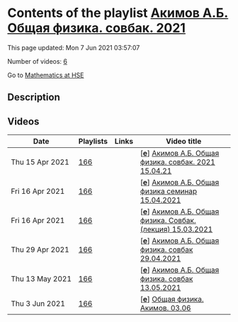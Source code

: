# Contents of the playlist [Акимов А.Б. Общая физика. совбак.  2021](https://www.youtube.com/playlist?list=PLq3E5oubNNoAxvY6rY79qOww-p4DyxVuZ)

This page updated: Mon 7 Jun 2021 03:57:07

Number of videos: [6](#videos)

Go to [Mathematics at HSE](../README.md)

## Description



## Videos

|Date|Playlists|Links|Video title|
|---|---|---|---|
| Thu&nbsp;15&nbsp;Apr&nbsp;2021 | [166](../playlists/166 "Акимов А.Б. Общая физика. совбак.  2021") |  | [[**e**](https://studio.youtube.com/video/FfsD0TFl4d4/edit "Edit")] [Акимов А.Б. Общая физика. совбак. 2021 15.04.21](https://www.youtube.com/watch?v=FfsD0TFl4d4&list=PLq3E5oubNNoAxvY6rY79qOww-p4DyxVuZ) |
| Fri&nbsp;16&nbsp;Apr&nbsp;2021 | [166](../playlists/166 "Акимов А.Б. Общая физика. совбак.  2021") |  | [[**e**](https://studio.youtube.com/video/eTjurs3V46g/edit "Edit")] [Акимов А.Б. Общая физика семинар 15.04.2021](https://www.youtube.com/watch?v=eTjurs3V46g&list=PLq3E5oubNNoAxvY6rY79qOww-p4DyxVuZ) |
| Fri&nbsp;16&nbsp;Apr&nbsp;2021 | [166](../playlists/166 "Акимов А.Б. Общая физика. совбак.  2021") |  | [[**e**](https://studio.youtube.com/video/xDK8u6K2pjw/edit "Edit")] [Акимов А.Б. Общая физика. Совбак. (лекция) 15.03.2021](https://www.youtube.com/watch?v=xDK8u6K2pjw&list=PLq3E5oubNNoAxvY6rY79qOww-p4DyxVuZ) |
| Thu&nbsp;29&nbsp;Apr&nbsp;2021 | [166](../playlists/166 "Акимов А.Б. Общая физика. совбак.  2021") |  | [[**e**](https://studio.youtube.com/video/Ys1vJIanQvQ/edit "Edit")] [Акимов А.Б. Общая физика. совбак 29.04.2021](https://www.youtube.com/watch?v=Ys1vJIanQvQ&list=PLq3E5oubNNoAxvY6rY79qOww-p4DyxVuZ) |
| Thu&nbsp;13&nbsp;May&nbsp;2021 | [166](../playlists/166 "Акимов А.Б. Общая физика. совбак.  2021") |  | [[**e**](https://studio.youtube.com/video/GRi7t21NuFs/edit "Edit")] [Акимов А.Б. Общая физика. совбак 13.05.2021](https://www.youtube.com/watch?v=GRi7t21NuFs&list=PLq3E5oubNNoAxvY6rY79qOww-p4DyxVuZ) |
| Thu&nbsp;3&nbsp;Jun&nbsp;2021 | [166](../playlists/166 "Акимов А.Б. Общая физика. совбак.  2021") |  | [[**e**](https://studio.youtube.com/video/cuOqV966SCc/edit "Edit")] [Общая физика. Акимов. 03.06](https://www.youtube.com/watch?v=cuOqV966SCc&list=PLq3E5oubNNoAxvY6rY79qOww-p4DyxVuZ) |
